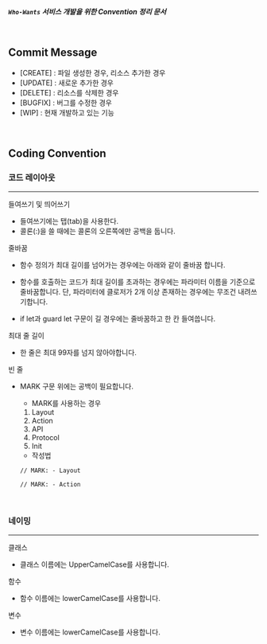 ***`Who-Wants` 서비스 개발을 위한 Convention 정리 문서***

<br>

## Commit Message

* [CREATE] : 파일 생성한 경우, 리소스 추가한 경우
* [UPDATE] : 새로운 추가한 경우
* [DELETE] : 리소스를 삭제한 경우
* [BUGFIX] : 버그를 수정한 경우
* [WIP] : 현재 개발하고 있는 기능

<br>

## Coding Convention

### 코드 레이아웃

---

들여쓰기 및 띄어쓰기

- 들여쓰기에는 탭(tab)을 사용한다.
- 콜론(:)을 쓸 때에는 콜론의 오른쪽에만 공백을 둡니다.

줄바꿈

- 함수 정의가 최대 길이를 넘어가는 경우에는 아래와 같이 줄바꿈 합니다.
- 함수를 호출하는 코드가 최대 길이를 초과하는 경우에는 파라미터 이름을 기준으로 줄바꿈합니다.
  단, 파라미터에 클로저가 2개 이상 존재하는 경우에는 무조건 내려쓰기합니다.

- if let과 guard let 구문이 길 경우에는 줄바꿈하고 한 칸 들여씁니다.

최대 줄 길이

- 한 줄은 최대 99자를 넘지 않아야합니다.

빈 줄

- MARK 구문 위에는 공백이 필요합니다.

  - MARK를 사용하는 경우

  1. Layout
  2. Action
  3. API
  4. Protocol
  5. Init

  - 작성법

  ```
  // MARK: - Layout
  
  // MARK: - Action
  ```

<br>

### 네이밍

---

클래스

- 클래스 이름에는 UpperCamelCase를 사용합니다.

함수

- 함수 이름에는 lowerCamelCase를 사용합니다.

변수

- 변수 이름에는 lowerCamelCase를 사용합니다.

